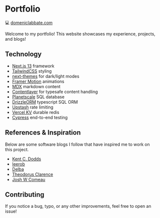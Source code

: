 # Portfolio

💻 [domeniclabbate.com](https://www.domeniclabbate.com/)

Welcome to my portfolio! This website showcases my experience, projects, and blogs!

## Technology

- [Next.js 13](https://nextjs.org/) framework
- [TailwindCSS](https://tailwindcss.com/) styling
- [next-themes](https://github.com/pacocoursey/next-themes) for dark/light modes
- [Framer Motion](https://www.framer.com/motion/) animations
- [MDX](https://mdxjs.com/) markdown content
- [Contentlayer](https://contentlayer.dev/) for typesafe content handling
- [Planetscale](https://planetscale.com/) SQL database
- [DrizzleORM](https://orm.drizzle.team/) typescript SQL ORM
- [Upstash](https://github.com/upstash/ratelimit) rate limiting
- [Vercel KV](https://vercel.com/docs/storage/vercel-kv) durable redis
- [Cypress](https://www.cypress.io/) end-to-end testing

## References & Inspiration

Below are some software blogs I follow that have inspired me to work on this project.

- [Kent C. Dodds](https://kentcdodds.com/)
- [leerob](https://leerob.io/)
- [Delba](https://delba.dev/)
- [Theodorus Clarence](https://theodorusclarence.com/)
- [Josh W Comeau](https://www.joshwcomeau.com/)

## Contributing

If you notice a bug, typo, or any other improvements, feel free to open an issue!
